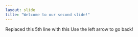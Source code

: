 ```yaml
---
layout: slide
title: "Welcome to our second slide!"
---
```

Replaced this 5th line with this 
Use the left arrow to go back!
